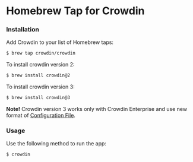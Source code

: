 # Homebrew Tap for Crowdin

### Installation

Add Crowdin to your list of Homebrew taps:

```bash
$ brew tap crowdin/crowdin
```

To install crowdin version 2:

```bash
$ brew install crowdin@2
```

To install crowdin version 3:

```bash
$ brew install crowdin@3
```
**Note!** Crowdin version 3 works only with Crowdin Enterprise 
and use new format of [Configuration File](https://support.crowdin.com/enterprise/configuration-file/#writing-a-simple-configuration-file).

### Usage

Use the following method to run the app:

```bash
$ crowdin
```
